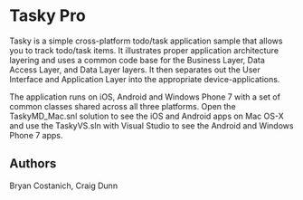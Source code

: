 Tasky Pro
=========

Tasky is a simple cross-platform todo/task application sample that allows
you to track todo/task items. It illustrates proper application architecture
layering and uses a common code base for the Business Layer, Data Access
Layer, and Data Layer layers. It then separates out the User
Interface and Application Layer into the appropriate device-applications.

The application runs on iOS, Android and Windows Phone 7 with a set of 
common classes shared across all three platforms. Open the TaskyMD_Mac.snl
solution to see the iOS and Android apps on Mac OS-X and use the 
TaskyVS.sln with Visual Studio to see the Android and Windows Phone 7 apps.


Authors
-------

Bryan Costanich, Craig Dunn